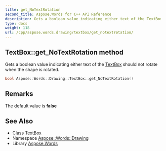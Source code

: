 ```yaml
---
title: get_NoTextRotation
second_title: Aspose.Words for C++ API Reference
description: Gets a boolean value indicating either text of the TextBox should not rotate when the shape is rotated.
type: docs
weight: 118
url: /cpp/aspose.words.drawing/textbox/get_notextrotation/
---
```

## TextBox::get_NoTextRotation method


Gets a boolean value indicating either text of the [TextBox](../) should not rotate when the shape is rotated.

```cpp
bool Aspose::Words::Drawing::TextBox::get_NoTextRotation()
```

## Remarks


The default value is **false**
## See Also

* Class [TextBox](../)
* Namespace [Aspose::Words::Drawing](../../)
* Library [Aspose.Words](../../../)
